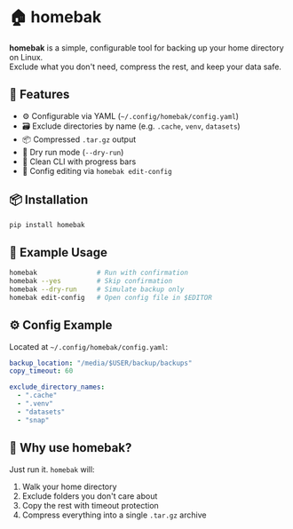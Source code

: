 # 🏠 homebak

**homebak** is a simple, configurable tool for backing up your home directory on Linux.  
Exclude what you don't need, compress the rest, and keep your data safe.

## 🚀 Features

- ⚙️ Configurable via YAML (`~/.config/homebak/config.yaml`)
- 🗃 Exclude directories by name (e.g. `.cache`, `venv`, `datasets`)
- 📦 Compressed `.tar.gz` output
- 🧪 Dry run mode (`--dry-run`)
- 🧼 Clean CLI with progress bars
- 📝 Config editing via `homebak edit-config`

## 📦 Installation

```bash
pip install homebak
```

## 📁 Example Usage

```bash
homebak               # Run with confirmation
homebak --yes         # Skip confirmation
homebak --dry-run     # Simulate backup only
homebak edit-config   # Open config file in $EDITOR
```

## ⚙️ Config Example

Located at `~/.config/homebak/config.yaml`:

```yaml
backup_location: "/media/$USER/backup/backups"
copy_timeout: 60

exclude_directory_names:
  - ".cache"
  - ".venv"
  - "datasets"
  - "snap"
```

## 🧠 Why use homebak?

Just run it. `homebak` will:
1. Walk your home directory
2. Exclude folders you don't care about
3. Copy the rest with timeout protection
4. Compress everything into a single `.tar.gz` archive